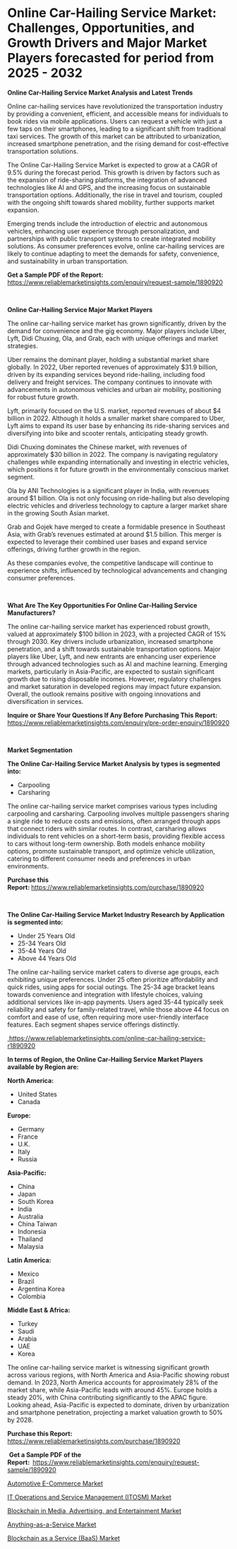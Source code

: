 <p><h1>Online Car-Hailing Service Market: Challenges, Opportunities, and Growth Drivers and Major Market Players forecasted for period from 2025 - 2032</h1></p><p><strong>Online Car-Hailing Service Market Analysis and Latest Trends</strong></p>
<p><p>Online car-hailing services have revolutionized the transportation industry by providing a convenient, efficient, and accessible means for individuals to book rides via mobile applications. Users can request a vehicle with just a few taps on their smartphones, leading to a significant shift from traditional taxi services. The growth of this market can be attributed to urbanization, increased smartphone penetration, and the rising demand for cost-effective transportation solutions.</p><p>The Online Car-Hailing Service Market is expected to grow at a CAGR of 9.5% during the forecast period. This growth is driven by factors such as the expansion of ride-sharing platforms, the integration of advanced technologies like AI and GPS, and the increasing focus on sustainable transportation options. Additionally, the rise in travel and tourism, coupled with the ongoing shift towards shared mobility, further supports market expansion. </p><p>Emerging trends include the introduction of electric and autonomous vehicles, enhancing user experience through personalization, and partnerships with public transport systems to create integrated mobility solutions. As consumer preferences evolve, online car-hailing services are likely to continue adapting to meet the demands for safety, convenience, and sustainability in urban transportation.</p></p>
<p><strong>Get a Sample PDF of the Report:&nbsp;</strong> <a href="https://www.reliablemarketinsights.com/enquiry/request-sample/1890920?utm_campaign=3277&utm_medium=2&utm_source=Github&utm_content=ia&utm_term=11032025&utm_id=online-car-hailing-service">https://www.reliablemarketinsights.com/enquiry/request-sample/1890920</a></p>
<p>&nbsp;</p>
<p><strong>Online Car-Hailing Service Major Market Players</strong></p>
<p><p>The online car-hailing service market has grown significantly, driven by the demand for convenience and the gig economy. Major players include Uber, Lyft, Didi Chuxing, Ola, and Grab, each with unique offerings and market strategies.</p><p>Uber remains the dominant player, holding a substantial market share globally. In 2022, Uber reported revenues of approximately $31.9 billion, driven by its expanding services beyond ride-hailing, including food delivery and freight services. The company continues to innovate with advancements in autonomous vehicles and urban air mobility, positioning for robust future growth.</p><p>Lyft, primarily focused on the U.S. market, reported revenues of about $4 billion in 2022. Although it holds a smaller market share compared to Uber, Lyft aims to expand its user base by enhancing its ride-sharing services and diversifying into bike and scooter rentals, anticipating steady growth.</p><p>Didi Chuxing dominates the Chinese market, with revenues of approximately $30 billion in 2022. The company is navigating regulatory challenges while expanding internationally and investing in electric vehicles, which positions it for future growth in the environmentally conscious market segment.</p><p>Ola by ANI Technologies is a significant player in India, with revenues around $1 billion. Ola is not only focusing on ride-hailing but also developing electric vehicles and driverless technology to capture a larger market share in the growing South Asian market.</p><p>Grab and Gojek have merged to create a formidable presence in Southeast Asia, with Grab’s revenues estimated at around $1.5 billion. This merger is expected to leverage their combined user bases and expand service offerings, driving further growth in the region.</p><p>As these companies evolve, the competitive landscape will continue to experience shifts, influenced by technological advancements and changing consumer preferences.</p></p>
<p>&nbsp;</p>
<p><strong>What Are The Key Opportunities For Online Car-Hailing Service Manufacturers?</strong></p>
<p><p>The online car-hailing service market has experienced robust growth, valued at approximately $100 billion in 2023, with a projected CAGR of 15% through 2030. Key drivers include urbanization, increased smartphone penetration, and a shift towards sustainable transportation options. Major players like Uber, Lyft, and new entrants are enhancing user experience through advanced technologies such as AI and machine learning. Emerging markets, particularly in Asia-Pacific, are expected to sustain significant growth due to rising disposable incomes. However, regulatory challenges and market saturation in developed regions may impact future expansion. Overall, the outlook remains positive with ongoing innovations and diversification in services.</p></p>
<p><strong>Inquire or Share Your Questions If Any Before Purchasing This Report:</strong> <a href="https://www.reliablemarketinsights.com/enquiry/pre-order-enquiry/1890920?utm_campaign=3277&utm_medium=2&utm_source=Github&utm_content=ia&utm_term=11032025&utm_id=online-car-hailing-service">https://www.reliablemarketinsights.com/enquiry/pre-order-enquiry/1890920</a></p>
<p>&nbsp;</p>
<p><strong>Market Segmentation</strong></p>
<p><strong>The Online Car-Hailing Service Market Analysis by types is segmented into:</strong></p>
<p><ul><li>Carpooling</li><li>Carsharing</li></ul></p>
<p><p>The online car-hailing service market comprises various types including carpooling and carsharing. Carpooling involves multiple passengers sharing a single ride to reduce costs and emissions, often arranged through apps that connect riders with similar routes. In contrast, carsharing allows individuals to rent vehicles on a short-term basis, providing flexible access to cars without long-term ownership. Both models enhance mobility options, promote sustainable transport, and optimize vehicle utilization, catering to different consumer needs and preferences in urban environments.</p></p>
<p><strong>Purchase this Report:&nbsp;</strong><a href="https://www.reliablemarketinsights.com/purchase/1890920?utm_campaign=3277&utm_medium=2&utm_source=Github&utm_content=ia&utm_term=11032025&utm_id=online-car-hailing-service">https://www.reliablemarketinsights.com/purchase/1890920</a></p>
<p>&nbsp;</p>
<p><strong>The Online Car-Hailing Service Market Industry Research by Application is segmented into:</strong></p>
<p><ul><li>Under 25 Years Old</li><li>25-34 Years Old</li><li>35-44 Years Old</li><li>Above 44 Years Old</li></ul></p>
<p><p>The online car-hailing service market caters to diverse age groups, each exhibiting unique preferences. Under 25 often prioritize affordability and quick rides, using apps for social outings. The 25-34 age bracket leans towards convenience and integration with lifestyle choices, valuing additional services like in-app payments. Users aged 35-44 typically seek reliability and safety for family-related travel, while those above 44 focus on comfort and ease of use, often requiring more user-friendly interface features. Each segment shapes service offerings distinctly.</p></p>
<p><a href="https://www.reliablemarketinsights.com/online-car-hailing-service-r1890920?utm_campaign=3277&utm_medium=2&utm_source=Github&utm_content=ia&utm_term=11032025&utm_id=online-car-hailing-service">&nbsp;https://www.reliablemarketinsights.com/online-car-hailing-service-r1890920</a></p>
<p><strong>In terms of Region, the Online Car-Hailing Service Market Players available by Region are:</strong></p>
<p>
    <p> <strong> North America: </strong>
        <ul>
            <li>United States</li>
            <li>Canada</li>
        </ul>
        </p> 
    <p> <strong> Europe: </strong>
        <ul>
            <li>Germany</li>
            <li>France</li>
            <li>U.K.</li>
            <li>Italy</li>
            <li>Russia</li>
        </ul>
        </p> 
    <p> <strong> Asia-Pacific: </strong>
        <ul>
            <li>China</li>
            <li>Japan</li>
            <li>South Korea</li>
            <li>India</li>
            <li>Australia</li>
            <li>China Taiwan</li>
            <li>Indonesia</li>
            <li>Thailand</li>
            <li>Malaysia</li>
        </ul>
        </p> 
    <p> <strong> Latin America: </strong>
        <ul>
            <li>Mexico</li>
            <li>Brazil</li>
            <li>Argentina Korea</li>
            <li>Colombia</li>
        </ul>
        </p> 
    <p> <strong> Middle East & Africa: </strong>
        <ul>
            <li>Turkey</li>
            <li>Saudi</li>
            <li>Arabia</li>
            <li>UAE</li>
            <li>Korea</li>
        </ul>
    </p>
    </p>
<p><p>The online car-hailing service market is witnessing significant growth across various regions, with North America and Asia-Pacific showing robust demand. In 2023, North America accounts for approximately 28% of the market share, while Asia-Pacific leads with around 45%. Europe holds a steady 20%, with China contributing significantly to the APAC figure. Looking ahead, Asia-Pacific is expected to dominate, driven by urbanization and smartphone penetration, projecting a market valuation growth to 50% by 2028.</p></p>
<p><strong>Purchase this Report: </strong><a href="https://www.reliablemarketinsights.com/purchase/1890920?utm_campaign=3277&utm_medium=2&utm_source=Github&utm_content=ia&utm_term=11032025&utm_id=online-car-hailing-service">https://www.reliablemarketinsights.com/purchase/1890920</a></p>
<p>&nbsp;<strong>Get a Sample PDF of the Report:&nbsp;&nbsp;</strong><a href="https://www.reliablemarketinsights.com/enquiry/request-sample/1890920?utm_campaign=3277&utm_medium=2&utm_source=Github&utm_content=ia&utm_term=11032025&utm_id=online-car-hailing-service">https://www.reliablemarketinsights.com/enquiry/request-sample/1890920</a></p>
<p><strong></strong></p>
<p><p><a href="https://github.com/latzerelfigo48/Market-Research-Report-List-1/blob/main/automotive-e-commerce-market.md?utm_campaign=3277&utm_medium=2&utm_source=Github&utm_content=ia&utm_term=11032025&utm_id=online-car-hailing-service">Automotive E-Commerce Market</a></p><p><a href="https://github.com/ghaligopezf5/Market-Research-Report-List-1/blob/main/it-operations-and-service-management-itosm-market.md?utm_campaign=3277&utm_medium=2&utm_source=Github&utm_content=ia&utm_term=11032025&utm_id=online-car-hailing-service">IT Operations and Service Management (ITOSM) Market</a></p><p><a href="https://github.com/reahmmunises/Market-Research-Report-List-1/blob/main/blockchain-in-media-advertising-and-entertainment-market.md?utm_campaign=3277&utm_medium=2&utm_source=Github&utm_content=ia&utm_term=11032025&utm_id=online-car-hailing-service">Blockchain in Media, Advertising, and Entertainment Market</a></p><p><a href="https://github.com/jugutstam/Market-Research-Report-List-1/blob/main/anything-as-a-service-market.md?utm_campaign=3277&utm_medium=2&utm_source=Github&utm_content=ia&utm_term=11032025&utm_id=online-car-hailing-service">Anything-as-a-Service Market</a></p><p><a href="https://github.com/moratronak3q/Market-Research-Report-List-1/blob/main/blockchain-as-a-service-baas-market.md?utm_campaign=3277&utm_medium=2&utm_source=Github&utm_content=ia&utm_term=11032025&utm_id=online-car-hailing-service">Blockchain as a Service (BaaS) Market</a></p></p>